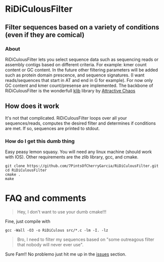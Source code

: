 # RiDiCulousFilter
## Filter sequences based on a variety of conditions (even if they are comical)

### About
RiDiCulousFilter lets you select sequence data such as sequencing reads or assembly contigs
based on different criteria. For example: kmer count content or GC content. In the future 
other filtering parameters will be added such as protein domain prescence, and sequence 
signatures. (I want reads/sequences that start in AT and end in G for example). For now
only GC content and kmer count/presense are implemented.
The backbone of RiDiCulousFilter is the wonderfull [klib](https://github.com/attractivechaos/klib) library by [Attractive Chaos](https://github.com/attractivechaos)

## How does it work
It's not that complicated. RiDiCulousFilter loops over all your sequences/reads, 
computes the desired filter and determines if conditions are met. If so,
sequences are printed to stdout.

### How do I get this dumb thing
Easy peasy lemon squasy. You will need any linux machine (should work with IOS).
Other requirements are the zlib library, gcc, and cmake.

```
git clone https://github.com/7PintsOfCherryGarcia/RiDiCulousFilter.git
cd RiDiCulousFilter
cmake .
make
```

# FAQ and comments

> Hey, I don't want to use your dumb cmake!!!

Fine, just compile with

```
gcc -Wall -O3 -o RiDiCulous src/*.c -lm -I. -lz 
```

> Bro, I need to filter my sequences based on "some outreagous filter that nobody will never ever use". 

Sure Fam!! No problemo just hit me up in the [issues](https://github.com/7PintsOfCherryGarcia/RiDiCulousFilter/issues) section. 
